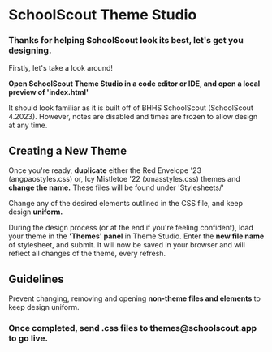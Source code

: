 <h1>SchoolScout Theme Studio</h1>
<h3>Thanks for helping SchoolScout look its best, let's get you designing.</h3>

<p>Firstly, let's take a look around! 

**Open SchoolScout Theme Studio in a code editor or IDE, and open a local preview of 'index.html'**

It should look familiar as it is built off of BHHS SchoolScout (SchoolScout 4.2023). However, notes are disabled and times are frozen to allow design at any time.

</p>


<h2>Creating a New Theme</h2>

<p>Once you're ready, <strong>duplicate</strong> either the Red Envelope '23 (angpaostyles.css) or, Icy Mistletoe '22 (xmasstyles.css) themes and <strong>change the name.</strong> These files will be found under 'Stylesheets/'</p>

<p>Change any of the desired elements outlined in the CSS file, and keep design <strong>uniform.</strong></p>


<p>During the design process (or at the end if you're feeling confident), load your theme in the <strong>'Themes' panel</strong> in Theme Studio. Enter the <strong>new file name</strong> of stylesheet, and submit. It will now be saved in your browser and will reflect all changes of the theme, every refresh. </p>

<h2>Guidelines</h2>

<p>Prevent changing, removing and opening <strong>non-theme files and elements</strong> to keep design uniform.</p>

<h3>Once completed, send .css files to themes@schoolscout.app to go live.</h3>
